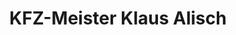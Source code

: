 ---
title: "KFZ-Meister Klaus Alisch"
url: /herten/kfz-meister-klaus-alisch/
shop: Autowerkstatt
---